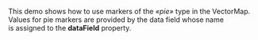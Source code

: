 This demo shows how to&nbsp;use markers of&nbsp;the _&laquo;pie&raquo;_ type in&nbsp;the VectorMap. Values for pie markers are provided by&nbsp;the data field whose name is&nbsp;assigned to&nbsp;the **dataField** property.
